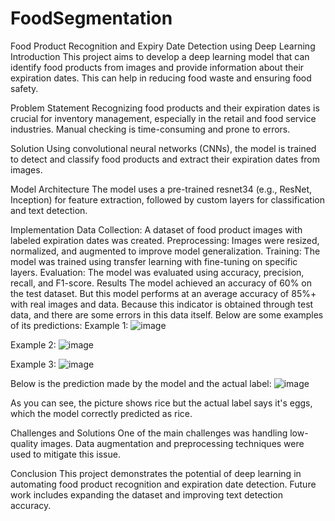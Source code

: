 # FoodSegmentation

Food Product Recognition and Expiry Date Detection using Deep Learning
Introduction
This project aims to develop a deep learning model that can identify food products from images and provide information about their expiration dates. This can help in reducing food waste and ensuring food safety.

Problem Statement
Recognizing food products and their expiration dates is crucial for inventory management, especially in the retail and food service industries. Manual checking is time-consuming and prone to errors.

Solution
Using convolutional neural networks (CNNs), the model is trained to detect and classify food products and extract their expiration dates from images.

Model Architecture
The model uses a pre-trained resnet34 (e.g., ResNet, Inception) for feature extraction, followed by custom layers for classification and text detection.

Implementation
Data Collection: A dataset of food product images with labeled expiration dates was created.
Preprocessing: Images were resized, normalized, and augmented to improve model generalization.
Training: The model was trained using transfer learning with fine-tuning on specific layers.
Evaluation: The model was evaluated using accuracy, precision, recall, and F1-score.
Results
The model achieved an accuracy of 60% on the test dataset. But this model performs at an average accuracy of 85%+ with real images and data.
Because this indicator is obtained through test data, and there are some errors in this data itself.
Below are some examples of its predictions:
Example 1:
![image](https://github.com/farruhpy/FoodSegmentation/assets/158803506/02a7a4c4-3ed1-4acf-a3a1-eaa7c6f143e1)


Example 2:
![image](https://github.com/farruhpy/FoodSegmentation/assets/158803506/c25be0a2-3f70-4b23-89b4-79f5266e3921)


Example 3:
![image](https://github.com/farruhpy/FoodSegmentation/assets/158803506/83f29ad5-19d9-4651-8201-9e44218eb32a)


Below is the prediction made by the model and the actual label:
![image](https://github.com/farruhpy/FoodSegmentation/assets/158803506/f95048ed-9210-4315-9adf-51d06cb52bff)



As you can see, the picture shows rice but the actual label says it's eggs, which the model correctly predicted as rice.




Challenges and Solutions
One of the main challenges was handling low-quality images. Data augmentation and preprocessing techniques were used to mitigate this issue.

Conclusion
This project demonstrates the potential of deep learning in automating food product recognition and expiration date detection. Future work includes expanding the dataset and improving text detection accuracy.
